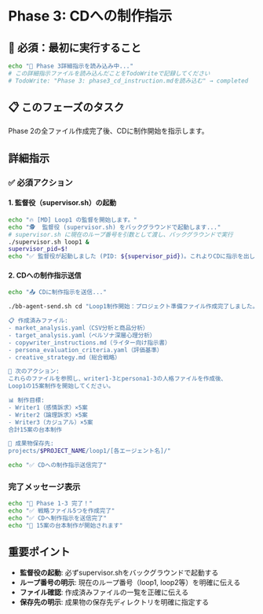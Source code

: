 # Phase 3: CDへの制作指示

## 🚨 必須：最初に実行すること
```bash
echo "📖 Phase 3詳細指示を読み込み中..."
# この詳細指示ファイルを読み込んだことをTodoWriteで記録してください
# TodoWrite: "Phase 3: phase3_cd_instruction.mdを読み込む" → completed
```

## 📋 このフェーズのタスク
Phase 2の全ファイル作成完了後、CDに制作開始を指示します。

## 詳細指示

### ✅ 必須アクション

#### 1. 監督役（supervisor.sh）の起動
```bash
echo "🔥 [MD] Loop1 の監督を開始します。"
echo "🕵️  監督役 (supervisor.sh) をバックグラウンドで起動します..."
# supervisor.sh に現在のループ番号を引数として渡し、バックグラウンドで実行
./supervisor.sh loop1 &
supervisor_pid=$!
echo "✅ 監督役が起動しました (PID: ${supervisor_pid})。これよりCDに指示を出します。"
```

#### 2. CDへの制作指示送信
```bash
echo "📤 CDに制作指示を送信..."

./bb-agent-send.sh cd "Loop1制作開始：プロジェクト準備ファイル作成完了しました。

📋 作成済みファイル:
- market_analysis.yaml（CSV分析と商品分析）
- target_analysis.yaml（ペルソナ深層心理分析） 
- copywriter_instructions.md（ライター向け指示書）
- persona_evaluation_criteria.yaml（評価基準）
- creative_strategy.md（総合戦略）

🎯 次のアクション:
これらのファイルを参照し、writer1-3とpersona1-3の人格ファイルを作成後、
Loop1の15案制作を開始してください。

📊 制作目標:
- Writer1（感情訴求）×5案
- Writer2（論理訴求）×5案 
- Writer3（カジュアル）×5案
合計15案の台本制作

📁 成果物保存先:
projects/$PROJECT_NAME/loop1/[各エージェント名]/"

echo "✅ CDへの制作指示送信完了"
```

### 完了メッセージ表示
```bash
echo "🎉 Phase 1-3 完了！"
echo "✅ 戦略ファイル5つを作成完了"
echo "✅ CDへ制作指示を送信完了"
echo "🚀 15案の台本制作が開始されます"
```

## 重要ポイント
- **監督役の起動**: 必ずsupervisor.shをバックグラウンドで起動する
- **ループ番号の明示**: 現在のループ番号（loop1, loop2等）を明確に伝える
- **ファイル確認**: 作成済みファイルの一覧を正確に伝える
- **保存先の明示**: 成果物の保存先ディレクトリを明確に指定する 